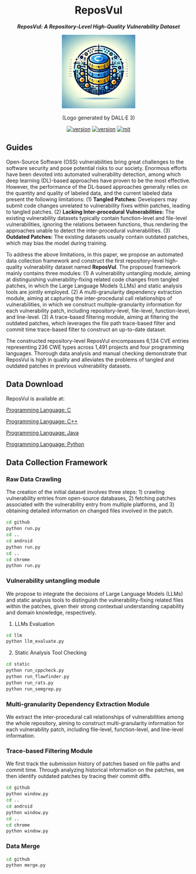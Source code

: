 <div align="center">
    <h1>
    ReposVul
    </h1>
    <p>
    <b><em>ReposVul: A Repository-Level High-Quality Vulnerability Dataset</em></b>
    </p>
    <p>
    <img src="logo.png" alt="ReposVul Logo" style="width: 200px; height: 200px;">
    </p>
    <p>
    (Logo generated by DALL·E 3)
    </p>
    <a href="https://github.com/ddlBoJack/MT4SSL"><img src="https://img.shields.io/badge/Platform-linux-lightgrey" alt="version"></a>
    <a href="https://github.com/ddlBoJack/MT4SSL"><img src="https://img.shields.io/badge/Python-3.8+-orange" alt="version"></a>
    <a href="https://github.com/ddlBoJack/MT4SSL"><img src="https://img.shields.io/badge/License-MIT-red.svg" alt="mit"></a>
</div>

## Guides

Open-Source Software (OSS) vulnerabilities bring great challenges to the software security and pose potential risks to our society. Enormous efforts have been devoted into automated vulnerability detection, among which deep learning (DL)-based approaches have proven to be the most effective. However, the performance of the DL-based approaches generally relies on the quantity and quality of labeled data, and the current labeled data present the following limitations: (1) **Tangled Patches:** Developers may submit code changes unrelated to vulnerability fixes within patches, leading to tangled patches. (2) **Lacking Inter-procedural Vulnerabilities:** The existing vulnerability datasets typically contain function-level and file-level vulnerabilities, ignoring the relations between functions, thus rendering the approaches unable to detect the inter-procedural vulnerabilities. (3) **Outdated Patches:** The existing datasets usually contain outdated patches, which may bias the model during training.

To address the above limitations, in this paper, we propose an automated data collection framework and construct the first repository-level high-quality vulnerability dataset named **ReposVul**. The proposed framework mainly contains three modules: (1) A vulnerability untangling module, aiming at distinguishing vulnerability-fixing related code changes from tangled patches, in which the Large Language Models (LLMs) and static analysis tools are jointly employed. (2) A multi-granularity dependency extraction module, aiming at capturing the inter-procedural call relationships of vulnerabilities, in which we construct multiple-granularity information for each vulnerability patch, including repository-level, file-level, function-level, and line-level. (3) A trace-based filtering module, aiming at filtering the outdated patches, which leverages the file path trace-based filter and commit time trace-based filter to construct an up-to-date dataset.

The constructed repository-level ReposVul encompasses 6,134 CVE entries representing 236 CWE types across 1,491 projects and four programming languages. Thorough data analysis and manual checking demonstrate that ReposVul is high in quality and alleviates the problems of tangled and outdated patches in previous vulnerability datasets.

## Data Download 
ReposVul is available at:

[Programming Language: C](https://drive.google.com)

[Programming Language: C++](https://drive.google.com)

[Programming Language: Java](https://drive.google.com)

[Programming Language: Python](https://drive.google.com)

## Data Collection Framework
### Raw Data Crawling
The creation of the initial dataset involves three steps: 1) crawling vulnerability entries from open-source databases, 2) fetching patches associated with the vulnerability entry from multiple platforms, and 3) obtaining detailed information on changed files involved in the patch.

```bash
cd github
python run.py
cd ..
cd android
python run.py
cd ..
cd chrome
python run.py
```

### Vulnerability untangling module
We propose to integrate the decisions of Large Language Models (LLMs) and static analysis tools to distinguish the vulnerability-fixing related files within the patches, given their strong contextual understanding capability and domain
knowledge, respectively.
1. LLMs Evaluation
```bash
cd llm
python llm_evaluate.py
```
2. Static Analysis Tool Checking
```bash
cd static
python run_cppcheck.py
python run_flawfinder.py
python run_rats.py
python run_semgrep.py
```

### Multi-granularity Dependency Extraction Module
We extract the inter-procedural call relationships of vulnerabilities among the whole repository, aiming to construct multi-granularity information for each vulnerability patch, including file-level, function-level, and line-level information.

### Trace-based Filtering Module
We first track the submission history of patches based on file paths and commit time. Through analyzing historical information on the patches, we then identify outdated patches by tracing their commit diffs.

```bash
cd github
python window.py
cd ..
cd android
python window.py
cd ..
cd chrome
python window.py
```

### Data Merge
```bash
cd github
python merge.py
```

